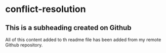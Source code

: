# conflict-resolution

## This is a subheading created on Github

All of this content added to th readme file has been added from my remote Github repository.
